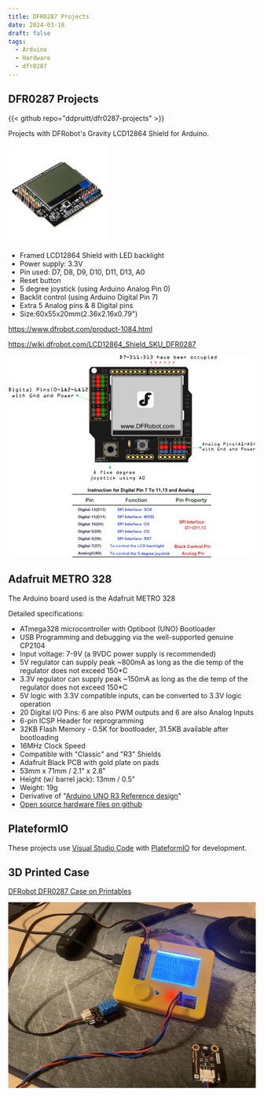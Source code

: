 ```yaml
---
title: DFR0287 Projects
date: 2024-03-18
draft: false
tags:
  - Arduino
  - Hardware
  - dfr0287
---
```



## DFR0287 Projects

{{< github repo="ddpruitt/dfr0287-projects" >}}

Projects with DFRobot's Gravity LCD12864 Shield for Arduino.

<img src="./DFR0287_pic.jpg" alt="DFR0287" width="200"/>

* Framed LCD12864 Shield with LED backlight
* Power supply: 3.3V
* Pin used: D7, D8, D9, D10, D11, D13, A0
* Reset button
* 5 degree joystick (using Arduino Analog Pin 0)
* Backlit control (using Arduino Digital Pin 7)
* Extra 5 Analog pins & 8 Digital pins
* Size:60x55x20mm(2.36x2.16x0.79")

https://www.dfrobot.com/product-1084.html

https://wiki.dfrobot.com/LCD12864_Shield_SKU_DFR0287

![DFR0287](./DFR0287pinout.png)

## Adafruit METRO 328
The Arduino board used is the Adafruit METRO 328

Detailed specifications:

* ATmega328 microcontroller with Optiboot (UNO) Bootloader
* USB Programming and debugging via the well-supported genuine CP2104
* Input voltage: 7-9V (a 9VDC power supply is recommended)
* 5V regulator can supply peak ~800mA as long as the die temp of the regulator does not exceed 150*C
* 3.3V regulator can supply peak ~150mA as long as the die temp of the regulator does not exceed 150*C
* 5V logic with 3.3V compatible inputs, can be converted to 3.3V logic operation
* 20 Digital I/O Pins: 6 are also PWM outputs and 6 are also Analog Inputs
* 6-pin ICSP Header for reprogramming
* 32KB Flash Memory - 0.5K for bootloader, 31.5KB available after bootloading
* 16MHz Clock Speed
* Compatible with "Classic" and "R3" Shields
* Adafruit Black PCB with gold plate on pads
* 53mm x 71mm / 2.1" x 2.8"
* Height (w/ barrel jack): 13mm / 0.5"
* Weight: 19g
* Derivative of "[Arduino UNO R3 Reference design](http://www.arduino.cc/en/Main/ArduinoBoardUno)"
* [Open source hardware files on github](https://github.com/adafruit/Adafruit-METRO-328-PCB)

## PlateformIO

These projects use [Visual Studio Code](https://code.visualstudio.com/) with [PlateformIO](https://platformio.org/) for development.

## 3D Printed Case

[DFRobot DFR0287 Case on Printables](https://www.printables.com/model/506880-dfrobot-dfr0287-case)

![Case](./DFR0287_Case_3466.jpg)